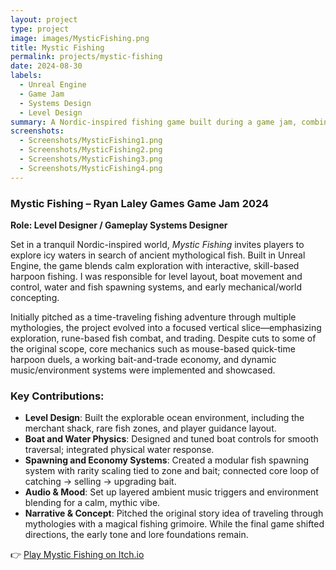 ```yaml
---
layout: project
type: project
image: images/MysticFishing.png
title: Mystic Fishing
permalink: projects/mystic-fishing
date: 2024-08-30
labels:
  - Unreal Engine
  - Game Jam
  - Systems Design
  - Level Design
summary: A Nordic-inspired fishing game built during a game jam, combining mythological elements with immersive exploration and systems-based gameplay.
screenshots:
  - Screenshots/MysticFishing1.png
  - Screenshots/MysticFishing2.png
  - Screenshots/MysticFishing3.png
  - Screenshots/MysticFishing4.png
---
```


### Mystic Fishing – Ryan Laley Games Game Jam 2024
**Role: Level Designer / Gameplay Systems Designer**

Set in a tranquil Nordic-inspired world, *Mystic Fishing* invites players to explore icy waters in search of ancient mythological fish. Built in Unreal Engine, the game blends calm exploration with interactive, skill-based harpoon fishing. I was responsible for level layout, boat movement and control, water and fish spawning systems, and early mechanical/world concepting.

Initially pitched as a time-traveling fishing adventure through multiple mythologies, the project evolved into a focused vertical slice—emphasizing exploration, rune-based fish combat, and trading. Despite cuts to some of the original scope, core mechanics such as mouse-based quick-time harpoon duels, a working bait-and-trade economy, and dynamic music/environment systems were implemented and showcased.

### Key Contributions:
- **Level Design**: Built the explorable ocean environment, including the merchant shack, rare fish zones, and player guidance layout.
- **Boat and Water Physics**: Designed and tuned boat controls for smooth traversal; integrated physical water response.
- **Spawning and Economy Systems**: Created a modular fish spawning system with rarity scaling tied to zone and bait; connected core loop of catching → selling → upgrading bait.
- **Audio & Mood**: Set up layered ambient music triggers and environment blending for a calm, mythic vibe.
- **Narrative & Concept**: Pitched the original story idea of traveling through mythologies with a magical fishing grimoire. While the final game shifted directions, the early tone and lore foundations remain.

👉 [Play Mystic Fishing on Itch.io](https://manmadeofgouda.itch.io/mysticfishing)
